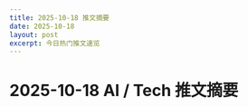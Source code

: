 ```yaml
---
title: 2025-10-18 推文摘要
date: 2025-10-18
layout: post
excerpt: 今日热门推文速览
---
```


# 2025-10-18 AI / Tech 推文摘要

